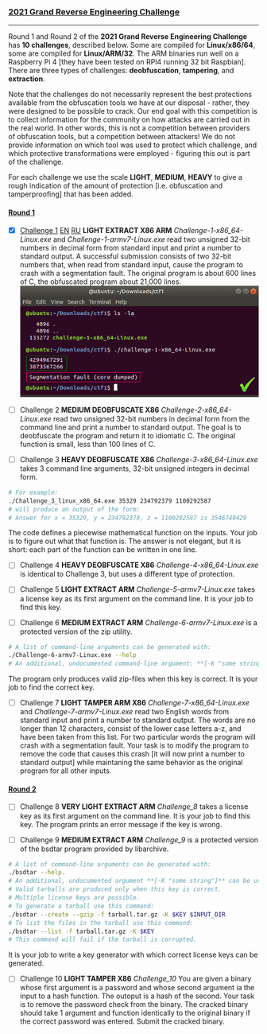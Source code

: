 ### [2021 Grand Reverse Engineering Challenge](https://grand-re-challenge.org/challenges.html)
___

Round 1 and Round 2 of the **2021 Grand Reverse Engineering Challenge** has **10 challenges**, described below.
Some are compiled for **Linux/x86/64**, some are compiled for **Linux/ARM/32**.
The ARM binaries run well on a Raspberry Pi 4 [they have been tested on RPI4 running 32 bit Raspbian].
There are three types of challenges: **deobfuscation**, **tampering**, and **extraction**.

Note that the challenges do not necessarily represent the best protections available from the obfuscation tools we have at our disposal - rather, they were designed to be possible to crack.
Our end goal with this competition is to collect information for the community on how attacks are carried out in the real world.
In other words, this is not a competition between providers of obfuscation tools, but a competition between attackers!
We do not provide information on which tool was used to protect which challenge, and which protective transformations were employed - figuring this out is part of the challenge.

For each challenge we use the scale **LIGHT**, **MEDIUM**, **HEAVY** to give a rough indication of the amount of protection [i.e. obfuscation and tamperproofing] that has been added.

#### **[Round 1](https://grand-re-challenge.org/grand-re-challenge-round-1.zip)**

- [X] [Challenge 1](Challenge_1) [EN](Challenge_1/sol_en.pdf) [RU](Challenge_1/sol_ru.pdf) **LIGHT EXTRACT X86 ARM**
*Challenge-1-x86_64-Linux.exe* and *Challenge-1-armv7-Linux.exe* read two unsigned 32-bit numbers in decimal form from standard input and print a number to standard output.
A successful submission consists of two 32-bit numbers that, when read from standard input, cause the program to crash with a segmentation fault.
The original program is about 600 lines of C, the obfuscated program about 21,000 lines.
![quick answer](challenge_1.png)

- [ ] Challenge 2 **MEDIUM DEOBFUSCATE X86**
*Challenge-2-x86_64-Linux.exe* read two unsigned 32-bit numbers in decimal form from the command line and print a number to standard output.
The goal is to deobfuscate the program and return it to idiomatic C.
The original function is small, less than 100 lines of C.

- [ ] Challenge 3 **HEAVY DEOBFUSCATE X86**
*Challenge-3-x86_64-Linux.exe* takes 3 command line arguments, 32-bit unsigned integers in decimal form.
```bash
# For example:
./Challenge_3_linux_x86_64.exe 35329 234792379 1100292587
# will produce an output of the form:
# Answer for x = 35329, y = 234792379, z = 1100292587 is 3546740429
```
The code defines a piecewise mathematical function on the inputs.
Your job is to figure out what that function is.
The answer is not elegant, but it is short: each part of the function can be written in one line.

- [ ] Challenge 4 **HEAVY DEOBFUSCATE X86**
*Challenge-4-x86_64-Linux.exe* is identical to Challenge 3, but uses a different type of protection.

- [ ] Challenge 5 **LIGHT EXTRACT ARM**
*Challenge-5-armv7-Linux.exe* takes a license key as its first argument on the command line.
It is your job to find this key.

- [ ] Challenge 6 **MEDIUM EXTRACT ARM**
*Challenge-6-armv7-Linux.exe* is a protected version of the zip utility.
```bash
# A list of command-line arguments can be generated with:
./Challenge-6-armv7-Linux.exe --help
# An additional, undocumented command-line argument: **[-K "some string"]** can be used to pass a key to the program.
```
The program only produces valid zip-files when this key is correct. It is your job to find the correct key.

- [ ] Challenge 7 **LIGHT TAMPER ARM X86**
*Challenge-7-x86_64-Linux.exe* and *Challenge-7-armv7-Linux.exe* read two English words from standard input and print a number to standard output.
The words are no longer than 12 characters, consist of the lower case letters a-z, and have been taken from this list.
For two particular words the program will crash with a segmentation fault.
Your task is to modify the program to remove the code that causes this crash [it will now print a number to standard output] while maintaning the same behavior as the original program for all other inputs.

#### **[Round 2](https://grand-re-challenge.org/grand-re-challenge-round-2.zip)**

- [ ] Challenge 8 **VERY LIGHT EXTRACT ARM**
*Challenge_8* takes a license key as its first argument on the command line.
It is your job to find this key. The program prints an error message if the key is wrong.

- [ ] Challenge 9 **MEDIUM EXTRACT ARM**
*Challenge_9* is a protected version of the bsdtar program provided by libarchive.
```bash
# A list of command-line arguments can be generated with:
./bsdtar --help.
# An additional, undocumented argument **[-K "some string"]** can be used to pass a license key to the program.
# Valid tarballs are produced only when this key is correct.
# Multiple license keys are possible.
# To generate a tarball use this command:
./bsdtar --create --gzip -f tarball.tar.gz -K $KEY $INPUT_DIR
# To list the files in the tarball use this command:
./bsdtar --list -f tarball.tar.gz -K $KEY
# This command will fail if the tarball is corrupted.
```
It is your job to write a key generator with which correct license keys can be generated.

- [ ] Challenge 10 **LIGHT TAMPER X86**
*Challenge_10* You are given a binary whose first argument is a password and whose second argument ia the input to a hash function.
The outoput is a hash of the second.
Your task is to remove the password check from the binary.
The cracked binary should take 1 argument and function identically to the original binary if the correct password was entered.
Submit the cracked binary.
